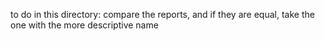 to do in this directory: compare the reports, and if they are equal, take the one with the more descriptive name
